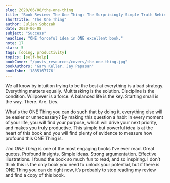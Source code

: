 ```yaml
---
slug: 2020/06/08/the-one-thing
title: "Book Review: The One Thing: The Surprisingly Simple Truth Behind Extraordinary Results"
shortTitle: "The One Thing"
author: Julien Sobczak
date: 2020-06-08
subject: "Success"
headline: "ONE forceful idea in ONE excellent book."
note: 17
stars: 5
tags: [doing, productivity]
topics: [self-help]
bookCover: "/posts_resources/covers/the-one-thing.jpg"
bookAuthors: "Gary Keller, Jay Papasan"
bookIsbn: '1885167776'
---
```



We all know by intuition trying to be the best at everything is a bad strategy.
Everything matters equally. Multitasking is the solution. Discipline is the condition. Willpower is a force. A balanced life is the key. Starting small is the way. There. Are. Lies.

What's the ONE Thing you can do such that by doing it, everything else will be easier or unnecessary? By making this question a habit in every moment of your life, you will find your purpose, which will drive your next priority, and makes you truly productive. This simple but powerful idea is at the heart of this book and you will find plenty of evidence to measure how profound this ONE Thing is.

_The ONE Thing_ is one of the most engaging books I've ever read. Great quotes. Profound insights. Simple ideas. Strong argumentation. Effective illustrations. I found the book so much fun to read, and so inspiring. I don’t think this is the only book you need to unlock your potential, but if there is ONE Thing you can do right now, it’s probably to stop reading my review and find a copy of this book.


